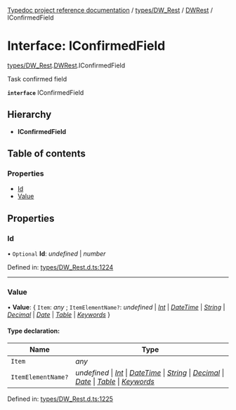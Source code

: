 [Typedoc project reference documentation](../README.md) / [types/DW_Rest](../modules/types_dw_rest.md) / [DWRest](../modules/types_dw_rest.dwrest.md) / IConfirmedField

# Interface: IConfirmedField

[types/DW_Rest](../modules/types_dw_rest.md).[DWRest](../modules/types_dw_rest.dwrest.md).IConfirmedField

Task confirmed field

**`interface`** IConfirmedField

## Hierarchy

* **IConfirmedField**

## Table of contents

### Properties

- [Id](types_dw_rest.dwrest.iconfirmedfield.md#id)
- [Value](types_dw_rest.dwrest.iconfirmedfield.md#value)

## Properties

### Id

• `Optional` **Id**: *undefined* \| *number*

Defined in: [types/DW_Rest.d.ts:1224](https://github.com/DocuWare/REST-Sample-TS/blob/6171aa8/src/types/DW_Rest.d.ts#L1224)

___

### Value

• **Value**: { `Item`: *any* ; `ItemElementName?`: *undefined* \| [*Int*](../enums/types_dw_rest.dwrest.itemchoicetype.md#int) \| [*DateTime*](../enums/types_dw_rest.dwrest.itemchoicetype.md#datetime) \| [*String*](../enums/types_dw_rest.dwrest.itemchoicetype.md#string) \| [*Decimal*](../enums/types_dw_rest.dwrest.itemchoicetype.md#decimal) \| [*Date*](../enums/types_dw_rest.dwrest.itemchoicetype.md#date) \| [*Table*](../enums/types_dw_rest.dwrest.itemchoicetype.md#table) \| [*Keywords*](../enums/types_dw_rest.dwrest.itemchoicetype.md#keywords)  }

#### Type declaration:

Name | Type |
------ | ------ |
`Item` | *any* |
`ItemElementName?` | *undefined* \| [*Int*](../enums/types_dw_rest.dwrest.itemchoicetype.md#int) \| [*DateTime*](../enums/types_dw_rest.dwrest.itemchoicetype.md#datetime) \| [*String*](../enums/types_dw_rest.dwrest.itemchoicetype.md#string) \| [*Decimal*](../enums/types_dw_rest.dwrest.itemchoicetype.md#decimal) \| [*Date*](../enums/types_dw_rest.dwrest.itemchoicetype.md#date) \| [*Table*](../enums/types_dw_rest.dwrest.itemchoicetype.md#table) \| [*Keywords*](../enums/types_dw_rest.dwrest.itemchoicetype.md#keywords) |

Defined in: [types/DW_Rest.d.ts:1225](https://github.com/DocuWare/REST-Sample-TS/blob/6171aa8/src/types/DW_Rest.d.ts#L1225)
